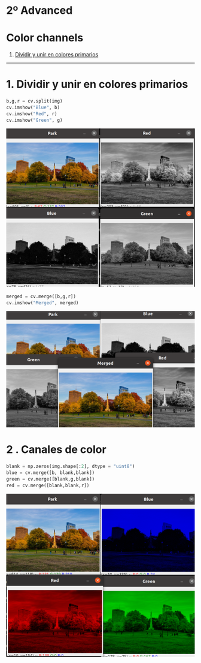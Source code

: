 # 2º Advanced

# Color channels
1. [Dividir y unir en colores primarios ](#schema1)

<hr>

<a name="schema1"></a>

# 1. Dividir y unir en colores primarios
~~~python
b,g,r = cv.split(img)
cv.imshow("Blue", b)
cv.imshow("Red", r)
cv.imshow("Green", g)
~~~
![color](./images/001.png)

~~~python
merged = cv.merge([b,g,r])
cv.imshow("Merged", merged)
~~~
![color](./images/002.png)



# 2 . Canales de color
~~~python
blank = np.zeros(img.shape[:2], dtype = "uint8")
blue = cv.merge([b, blank,blank])
green = cv.merge([blank,g,blank])
red = cv.merge([blank,blank,r])

~~~

![color](./images/003.png)

